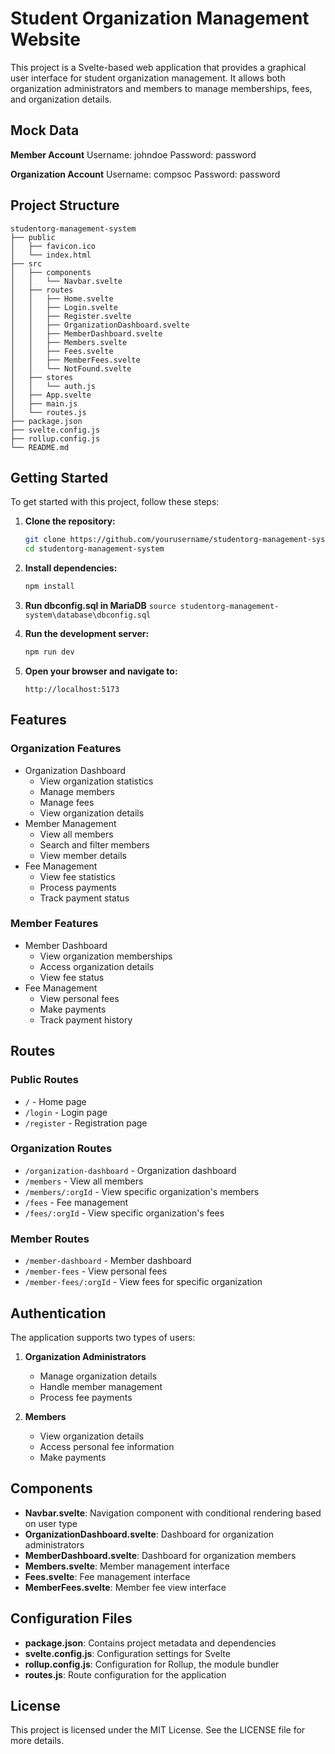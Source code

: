 # Student Organization Management Website

This project is a Svelte-based web application that provides a graphical user interface for student organization management. It allows both organization administrators and members to manage memberships, fees, and organization details.

## Mock Data
**Member Account**
Username: johndoe
Password: password

**Organization Account**
Username: compsoc
Password: password

## Project Structure

```
studentorg-management-system
├── public
│   ├── favicon.ico
│   └── index.html
├── src
│   ├── components
│   │   └── Navbar.svelte
│   ├── routes
│   │   ├── Home.svelte
│   │   ├── Login.svelte
│   │   ├── Register.svelte
│   │   ├── OrganizationDashboard.svelte
│   │   ├── MemberDashboard.svelte
│   │   ├── Members.svelte
│   │   ├── Fees.svelte
│   │   ├── MemberFees.svelte
│   │   └── NotFound.svelte
│   ├── stores
│   │   └── auth.js
│   ├── App.svelte
│   ├── main.js
│   └── routes.js
├── package.json
├── svelte.config.js
├── rollup.config.js
└── README.md
```

## Getting Started

To get started with this project, follow these steps:

1. **Clone the repository:**
   ```bash
   git clone https://github.com/yourusername/studentorg-management-system.git
   cd studentorg-management-system
   ```

2. **Install dependencies:**
   ```bash
   npm install
   ```
3. **Run dbconfig.sql in MariaDB**
`` source studentorg-management-system\database\dbconfig.sql
``

4. **Run the development server:**
   ```bash
   npm run dev
   ```

4. **Open your browser and navigate to:**
   ```
   http://localhost:5173
   ```

## Features

### Organization Features
- Organization Dashboard
  - View organization statistics
  - Manage members
  - Manage fees
  - View organization details
- Member Management
  - View all members
  - Search and filter members
  - View member details
- Fee Management
  - View fee statistics
  - Process payments
  - Track payment status

### Member Features
- Member Dashboard
  - View organization memberships
  - Access organization details
  - View fee status
- Fee Management
  - View personal fees
  - Make payments
  - Track payment history

## Routes

### Public Routes
- `/` - Home page
- `/login` - Login page
- `/register` - Registration page

### Organization Routes
- `/organization-dashboard` - Organization dashboard
- `/members` - View all members
- `/members/:orgId` - View specific organization's members
- `/fees` - Fee management
- `/fees/:orgId` - View specific organization's fees

### Member Routes
- `/member-dashboard` - Member dashboard
- `/member-fees` - View personal fees
- `/member-fees/:orgId` - View fees for specific organization

## Authentication

The application supports two types of users:
1. **Organization Administrators**
   - Manage organization details
   - Handle member management
   - Process fee payments

2. **Members**
   - View organization details
   - Access personal fee information
   - Make payments

## Components

- **Navbar.svelte**: Navigation component with conditional rendering based on user type
- **OrganizationDashboard.svelte**: Dashboard for organization administrators
- **MemberDashboard.svelte**: Dashboard for organization members
- **Members.svelte**: Member management interface
- **Fees.svelte**: Fee management interface
- **MemberFees.svelte**: Member fee view interface

## Configuration Files

- **package.json**: Contains project metadata and dependencies
- **svelte.config.js**: Configuration settings for Svelte
- **rollup.config.js**: Configuration for Rollup, the module bundler
- **routes.js**: Route configuration for the application

## License

This project is licensed under the MIT License. See the LICENSE file for more details.
